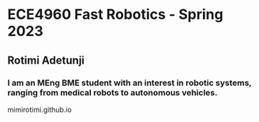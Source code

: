 # ECE4960 Fast Robotics - Spring 2023
## Rotimi Adetunji 
### I am an MEng BME student with an interest in robotic systems, ranging from medical robots to autonomous vehicles. 
mimirotimi.github.io
